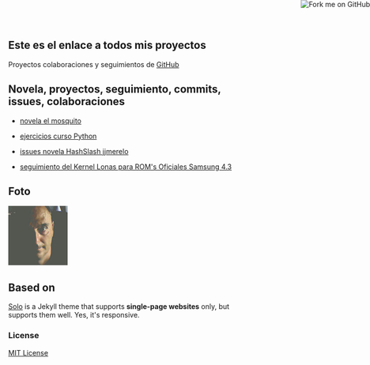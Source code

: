 ## Este es el enlace a todos mis proyectos

Proyectos colaboraciones y seguimientos de [GitHub](https://github.com/Makova)

## Novela, proyectos, seguimiento, commits, issues, colaboraciones

* [novela el mosquito](https://github.com/Makova/mosquito)

* [ejercicios curso Python](https://github.com/Makova/ejerciciosPython)

* [issues novela HashSlash jjmerelo](https://github.com/JJ/HashSlash)

* [seguimiento del Kernel Lonas para ROM's Oficiales Samsung 4.3](https://github.com/javilonas/Lonas_KL-GT-I9300-Sammy)

## Foto

![Manu Cogolludo](makova.jpg)

## Based on

[Solo](http://chibicode.github.io/solo) is a Jekyll theme that supports **single-page websites** only, but supports them well. Yes, it's responsive.

### License

[MIT License](http://chibicode.mit-license.org/)

<a href="https://github.com/Makova/makova.github.io"><img style="position: absolute; top: 0; right: 0; border: 0;" src="https://s3.amazonaws.com/github/ribbons/forkme_right_darkblue_121621.png" alt="Fork me on GitHub"></a>
